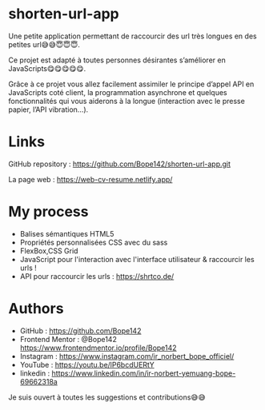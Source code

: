 # shorten-url-app

Une petite application permettant de raccourcir des url très longues en des petites url😅😅😇😇😇.

Ce projet est adapté à toutes personnes désirantes s’améliorer en JavaScripts😋😋😋😋😋.

Grâce à ce projet vous allez facilement assimiler le principe d’appel API en JavaScripts coté client, la programmation asynchrone et quelques fonctionnalités qui vous aiderons à la longue (interaction avec le presse papier, l’API vibration…).



# Links

GitHub repository : https://github.com/Bope142/shorten-url-app.git

La page web :  https://web-cv-resume.netlify.app/

# My process

* Balises sémantiques HTML5
* Propriétés personnalisées CSS avec du sass
* FlexBox,CSS Grid
* JavaScript pour l'interaction avec l'interface utilisateur & raccourcir les urls !
* API pour raccourcir les urls : https://shrtco.de/


# Authors

*  GitHub : https://github.com/Bope142
*  Frontend Mentor : @Bope142  https://www.frontendmentor.io/profile/Bope142
*  Instagram : https://www.instagram.com/ir_norbert_bope_officiel/
*  YouTube : https://youtu.be/lP6bcdUERtY
* linkedin : https://www.linkedin.com/in/ir-norbert-yemuang-bope-69662318a

Je suis ouvert à toutes les suggestions et contributions😅😅

